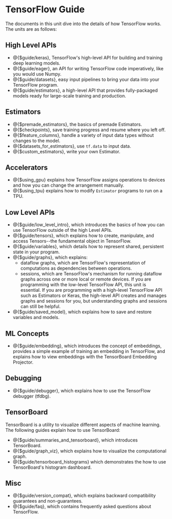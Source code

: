 # TensorFlow Guide

The documents in this unit dive into the details of how TensorFlow
works. The units are as follows:

## High Level APIs

  * @{$guide/keras}, TensorFlow's high-level API for building and
    training deep learning models.
  * @{$guide/eager}, an API for writing TensorFlow code
    imperatively, like you would use Numpy.
  * @{$guide/datasets}, easy input pipelines to bring your data into
    your TensorFlow program.
  * @{$guide/estimators}, a high-level API that provides
    fully-packaged models ready for large-scale training and production.

## Estimators

* @{$premade_estimators}, the basics of premade Estimators.
* @{$checkpoints}, save training progress and resume where you left off.
* @{$feature_columns}, handle a variety of input data types without changes to the model.
* @{$datasets_for_estimators}, use `tf.data` to input data.
* @{$custom_estimators}, write your own Estimator.

## Accelerators

  * @{$using_gpu} explains how TensorFlow assigns operations to
    devices and how you can change the arrangement manually.
  * @{$using_tpu} explains how to modify `Estimator` programs to run on a TPU.

## Low Level APIs

  * @{$guide/low_level_intro}, which introduces the
    basics of how you can use TensorFlow outside of the high Level APIs.
  * @{$guide/tensors}, which explains how to create,
    manipulate, and access Tensors--the fundamental object in TensorFlow.
  * @{$guide/variables}, which details how
    to represent shared, persistent state in your program.
  * @{$guide/graphs}, which explains:
      * dataflow graphs, which are TensorFlow's representation of computations
        as dependencies between operations.
      * sessions, which are TensorFlow's mechanism for running dataflow graphs
        across one or more local or remote devices.
    If you are programming with the low-level TensorFlow API, this unit
    is essential. If you are programming with a high-level TensorFlow API
    such as Estimators or Keras, the high-level API creates and manages
    graphs and sessions for you, but understanding graphs and sessions
    can still be helpful.
  * @{$guide/saved_model}, which
    explains how to save and restore variables and models.

## ML Concepts

  * @{$guide/embedding}, which introduces the concept
    of embeddings, provides a simple example of training an embedding in
    TensorFlow, and explains how to view embeddings with the TensorBoard
    Embedding Projector.

## Debugging

  * @{$guide/debugger}, which
    explains how to use the TensorFlow debugger (tfdbg).

## TensorBoard

TensorBoard is a utility to visualize different aspects of machine learning.
The following guides explain how to use TensorBoard:

  * @{$guide/summaries_and_tensorboard},
    which introduces TensorBoard.
  * @{$guide/graph_viz}, which
    explains how to visualize the computational graph.
  * @{$guide/tensorboard_histograms} which demonstrates the how to
    use TensorBoard's histogram dashboard.


## Misc

  * @{$guide/version_compat},
    which explains backward compatibility guarantees and non-guarantees.
  * @{$guide/faq}, which contains frequently asked
    questions about TensorFlow.
